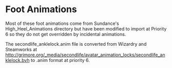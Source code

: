 # Foot Animations

Most of these foot animations come from Sundance's High_Heel_Animations
directory but have been modified to import at Priority 6 so they
do not get overridden by incidental animations.

The secondlife_anklelock.anim file is converted from Wizardry and Steamworks at
http://grimore.org/_media/secondlife/avatar_animation_locks/secondlife_anklelock.bvh
to .anim format at priority 6.
